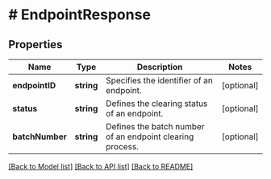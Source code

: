 # # EndpointResponse

## Properties

Name | Type | Description | Notes
------------ | ------------- | ------------- | -------------
**endpointID** | **string** | Specifies the identifier of an endpoint. | [optional] 
**status** | **string** | Defines the clearing status of an endpoint. | [optional] 
**batchNumber** | **string** | Defines the batch number of an endpoint clearing process. | [optional] 

[[Back to Model list]](../../README.md#documentation-for-models) [[Back to API list]](../../README.md#documentation-for-api-endpoints) [[Back to README]](../../README.md)


